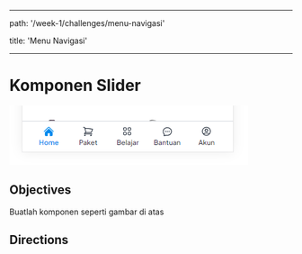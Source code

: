 
---

path:  '/week-1/challenges/menu-navigasi'

title:  'Menu Navigasi'

---

  

# Komponen Slider

![Header](assets/h0-w2-menu.png)

  

## Objectives

Buatlah komponen seperti gambar di atas


  

## Directions
